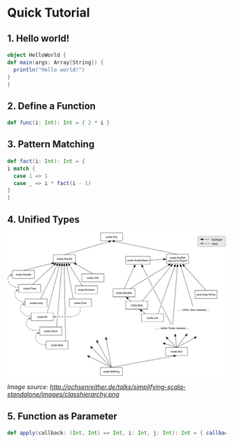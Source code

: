 # Quick Tutorial

## 1. Hello world!

  ```scala
object HelloWorld {
  def main(args: Array[String]) {
    println("Hello world!")
  }
}
  ```

## 2. Define a Function

  ```scala
def func(i: Int): Int = { 2 * i }
  ```

## 3. Pattern Matching

  ```scala
def fact(i: Int): Int = {
  i match {
    case 1 => 1
    case _ => i * fact(i - 1)
  }
}
  ```

## 4. Unified Types

![Image of Unified Types](https://raw.githubusercontent.com/xiGUAwanOU/tech-note/master/programming-languages/scala/classhierarchy.png)

_Image source: http://ochsenreither.de/talks/simplifying-scala-standalone/images/classhierarchy.png_

## 5. Function as Parameter

  ```scala
def apply(callback: (Int, Int) => Int, i: Int, j: Int): Int = { callback(i, j) }
  ```
